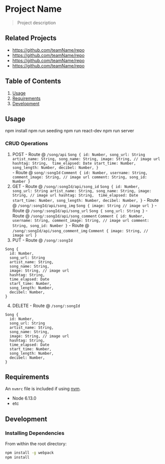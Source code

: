 # Project Name

> Project description

## Related Projects

  - https://github.com/teamName/repo
  - https://github.com/teamName/repo
  - https://github.com/teamName/repo
  - https://github.com/teamName/repo

## Table of Contents

1. [Usage](#Usage)
2. [Requirements](#requirements)
3. [Development](#development)

## Usage

npm install
npm run seeding
npm run react-dev
npm run server

### CRUD Operations

  1. POST
    - Route @ `/song/api`
    ```
    Song {
      id: Number,
      song_url: String
      artist_name: String,
      song_name: String,
      image: String, // image url
      hashtag: String, 
      time_elapsed: Date
      start_time: Number,
      song_length: Number,
      decibel: Number,
    }
    ```  
    - Route @ `song/:songId`
    ```
    Comment {
      id: Number,
      username: String,
      comment_image: String, // image url
      comment: String,
      song_id: Number
    }
    ```
  2. GET 
    - Route @ `/song/:songId/api/song_id`
    ```
    Song {
      id: Number,
      song_url: String
      artist_name: String,
      song_name: String,
      image: String, // image url
      hashtag: String, 
      time_elapsed: Date
      start_time: Number,
      song_length: Number,
      decibel: Number,
    }
    ```
    - Route @ `/song/:songId/api/song_img`
    ```
    Song {
      image: String // image url
    }
    ```
    - Route @ `/song/:songId/api/song_url`
    ```
    Song {
      song_url: String
    }
    ```
    - Route @ `/song/:songId/api/song_comment`
    ```
    Comment {
      id: Number,
      username: String,
      comment_image: String, // image url
      comment: String,
      song_id: Number
    }
    ```
    - Route @ `/song/:songId/api/song_comment_img`
    ```
    Comment {
      image: String, // image url
    }
    ```
  3. PUT
    - Route @ `/song/:songId`
  ```
  Song {
    id: Number,
    song_url: String
    artist_name: String,
    song_name: String,
    image: String, // image url
    hashtag: String, 
    time_elapsed: Date
    start_time: Number,
    song_length: Number,
    decibel: Number,
  }
  ```
  4. DELETE 
    - Route @ `/song/:songId`
  ```
  Song {
    id: Number,
    song_url: String
    artist_name: String,
    song_name: String,
    image: String, // image url
    hashtag: String, 
    time_elapsed: Date
    start_time: Number,
    song_length: Number,
    decibel: Number,
  }
  ```


## Requirements

An `nvmrc` file is included if using [nvm](https://github.com/creationix/nvm).

  - Node 6.13.0
  - etc

## Development

### Installing Dependencies

From within the root directory:

```sh
npm install -g webpack
npm install
```


